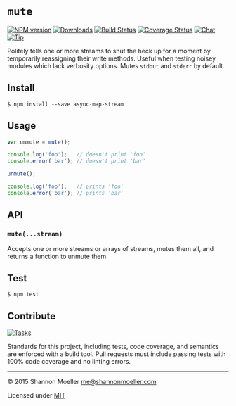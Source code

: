 # `mute`

[![NPM version][npm-img]][npm-url] [![Downloads][downloads-img]][npm-url] [![Build Status][travis-img]][travis-url] [![Coverage Status][coveralls-img]][coveralls-url] [![Chat][gitter-img]][gitter-url] [![Tip][amazon-img]][amazon-url]

Politely tells one or more streams to shut the heck up for a moment by temporarily reassigning their write methods. Useful when testing noisey modules which lack verbosity options. Mutes `stdout` and `stderr` by default.

## Install

```
$ npm install --save async-map-stream
```

## Usage

```js
var unmute = mute();

console.log('foo');   // doesn't print 'foo'
console.error('bar'); // doesn't print 'bar'

unmute();

console.log('foo');   // prints 'foo'
console.error('bar'); // prints 'bar'
```

## API

### `mute(...stream)`

Accepts one or more streams or arrays of streams, mutes them all, and returns a function to unmute them.

## Test

```
$ npm test
```

## Contribute

[![Tasks][waffle-img]][waffle-url]

Standards for this project, including tests, code coverage, and semantics are enforced with a build tool. Pull requests must include passing tests with 100% code coverage and no linting errors.

----

© 2015 Shannon Moeller <me@shannonmoeller.com>

Licensed under [MIT](http://shannonmoeller.com/mit.txt)

[amazon-img]:    https://img.shields.io/badge/amazon-tip_jar-yellow.svg?style=flat-square
[amazon-url]:    https://www.amazon.com/gp/registry/wishlist/1VQM9ID04YPC5?sort=universal-price
[coveralls-img]: http://img.shields.io/coveralls/shannonmoeller/mute/master.svg?style=flat-square
[coveralls-url]: https://coveralls.io/r/shannonmoeller/mute
[downloads-img]: http://img.shields.io/npm/dm/mute.svg?style=flat-square
[gitter-img]:    http://img.shields.io/badge/gitter-join_chat-1dce73.svg?style=flat-square
[gitter-url]:    https://gitter.im/shannonmoeller/shannonmoeller
[npm-img]:       http://img.shields.io/npm/v/mute.svg?style=flat-square
[npm-url]:       https://npmjs.org/package/mute
[travis-img]:    http://img.shields.io/travis/shannonmoeller/mute.svg?style=flat-square
[travis-url]:    https://travis-ci.org/shannonmoeller/mute
[waffle-img]:    http://img.shields.io/github/issues/shannonmoeller/mute.svg?style=flat-square
[waffle-url]:    http://waffle.io/shannonmoeller/mute
